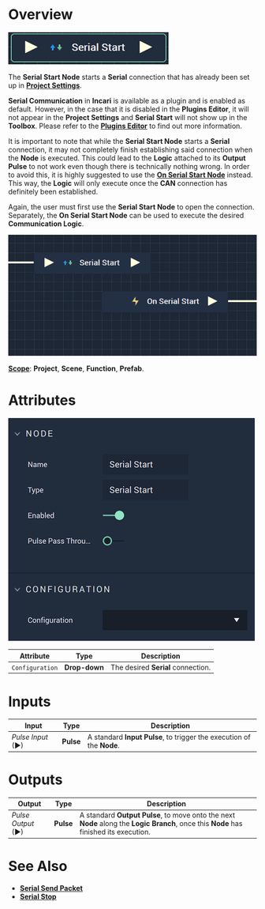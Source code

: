 # Overview

![The Serial Start Node.](../../../.gitbook/assets/serialstartnode.png)

The **Serial Start Node** starts a **Serial** connection that has already been set up in [**Project Settings**](../../../modules/project-settings.md#serial).

**Serial Communication** in **Incari** is available as a plugin and is enabled as default. However, in the case that it is disabled in the **Plugins Editor**, it will not appear in the **Project Settings** and **Serial Start** will not show up in the **Toolbox**. Please refer to the [**Plugins Editor**](../../../modules/plugins-editor.md) to find out more information.

It is important to note that while the **Serial Start Node** starts a **Serial** connection, it may not completely finish establishing
said connection when the **Node** is executed. This could lead to the **Logic** attached to its **Output Pulse** 
to not work even though there is technically nothing wrong. In order to avoid this, it is highly suggested to use 
the [**On Serial Start Node**](events/onserialstart.md) instead. This way, the **Logic** will only execute once the **CAN** connection has definitely been established. 

Again, the user must first use the **Serial Start Node** to open the connection. Separately, the **On Serial Start Node** can be used to execute the desired **Communication Logic**.

![Serial Start and On Serial Start Configuration](../../../.gitbook/assets/serialstartvsonserialstart.png)

[**Scope**](../overview.md#scopes): **Project**, **Scene**, **Function**, **Prefab**.

# Attributes

![The Serial Start Node Attributes.](../../../.gitbook/assets/serialstartattributes.png)

|Attribute|Type|Description|
|---|---|---|
|`Configuration`|**Drop-down**|The desired **Serial** connection.|

# Inputs

|Input|Type|Description|
|---|---|---|
|*Pulse Input* (►)|**Pulse**|A standard **Input Pulse**, to trigger the execution of the **Node**.|

# Outputs

|Output|Type|Description|
|---|---|---|
|*Pulse Output* (►)|**Pulse**|A standard **Output Pulse**, to move onto the next **Node** along the **Logic Branch**, once this **Node** has finished its execution.|

# See Also

* [**Serial Send Packet**](serialsendpacket.md)
* [**Serial Stop**](serialstop.md)

